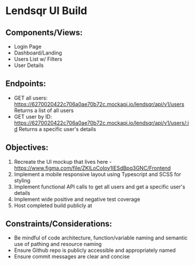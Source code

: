 # Lendsqr UI Build

## Components/Views:
- Login Page
- Dashboard/Landing
- Users List w/ Filters
- User Details

## Endpoints:
- GET all users: https://6270020422c706a0ae70b72c.mockapi.io/lendsqr/api/v1/users
Returns a list of all users
- GET user by ID: https://6270020422c706a0ae70b72c.mockapi.io/lendsqr/api/v1/users/:id
Returns a specific user's details

## Objectives:
1. Recreate the UI mockup that lives here - https://www.figma.com/file/ZKILoCoIoy1IESdBpq3GNC/Frontend
2. Implement a mobile responsive layout using Typescript and SCSS for styling
3. Implement functional API calls to get all users and get a specific user's details
4. Implement wide positive and negative test coverage
5. Host completed build publicly at 
## Constraints/Considerations:
- Be mindful of code architecture, function/variable naming and semantic use of pathing and resource naming
- Ensure Github repo is publicly accessible and appropriately named
- Ensure commit messages are clear and concise